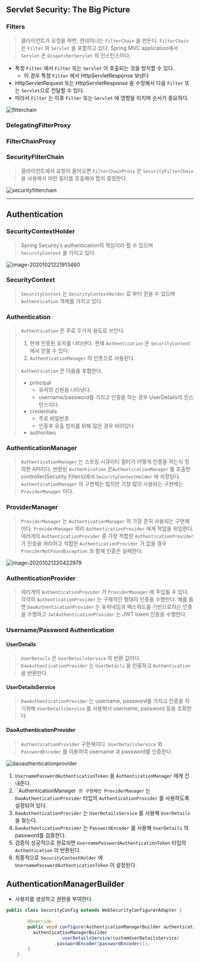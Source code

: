 ## Servlet Security: The Big Picture

### Filters

> 클라이언트가 요청을 하면, 컨테이너는 `FilterChain` 을 만든다. `FilterChain` 은 `Filter` 와 `Servlet` 을 포함하고 있다. Spring MVC application에서  `Servlet` 은 `DispatcherServlet` 의 인스턴스이다.

* 특정 `Filter` 에서  `Filter` 또는 `Servlet` 이 호출되는 것을 방지할 수 있다.
  * 이 경우 특정 `Filter` 에서 HttpServletResponse 보낸다
* HttpServletRequest 또는 HttpServletResponse 을 수정해서 다음  `Filter` 또는 `Servlet`으로 전달할 수 있다.
* 따라서 `Filter` 는 이후  `Filter` 또는 `Servlet` 에 영향을 미치며 순서가 중요하다.

![filterchain](filterchain.png)

### DelegatingFilterProxy

### FilterChainProxy

### SecurityFilterChain

> 클라이언트에서 요청이 들어오면 `FilterChainProxy` 은 `SecurityFilterChain` 을 사용해서 어떤 필터를 호출해야 할지 결정한다. 

![securityfilterchain](securityfilterchain.png)





___



## Authentication



### SecurityContextHolder

> Spring Security’s authentication의 핵심이라 할 수 있으며 `SecurityContext` 을 가지고 있다.

![image-20201021221913460](SecurityContextHolder.png)



### SecurityContext

> `SecurityContext` 는 `SecurityContextHolder` 로 부터 얻을 수 있으며 `Authentication` 객체를 가지고 있다.



### Authentication

> `Authentication` 은 주로 두가지 용도로 쓰인다.
>
> 1. 현재 인증된 유저를 나타낸다. 현재 `Authentication` 은 `SecurityContext` 에서 얻을 수 있다. 
> 2. `AuthenticationManager` 의 인풋으로 사용된다. 
>
> `Authentication` 은 다음을 포함한다.
>
> * principal
>   * 유저의 신원을 나타낸다.
>   * username/password를 가지고 인증을 하는 경우 UserDetails의 인스턴스이다.
> * credentials
>   * 주로 비밀번호
>   * 인증후 유출 방지를 위해 많은 경우 비어있다
> * authorities



### AuthenticationManager

> `AuthenticationManager` 는 스프링 시큐리티 필터가 어떻게 인증을 하는지 정의한 API이다. 반환된 `Authentication` 은`AuthenticationManager` 를 호출한  controller(Security Filters)에서 `SecurityContextHolder` 에 저장된다.  `AuthenticationManager` 의 구현체는 많지만 가장 많이 사용되는 구현체는 `ProviderManager` 이다.



### ProviderManager

> `ProviderManager` 는 `AuthenticationManager` 의 가장 흔히 사용되는 구현체이다. `ProviderManager` 여러 `AuthenticationProvider` 에게 작업을 위임한다. 여러개의 `AuthenticationProvider` 중 가장 적합한 `AuthenticationProvider` 가 인증을 처리하고 적합한 `AuthenticationProvider` 가 없을 경우 `ProviderNotFoundException` 과 함께 인증은 실패한다. 

![image-20201021220422979](ProviderManager.png)



### AuthenticationProvider

> 여러개의 `AuthenticationProvider` 가 `ProviderManager` 에 주입될 수 있다. 각각의  `AuthenticationProvider` 는 구체적인 형태의 인증을 수행한다. 예를 들면 `DaoAuthenticationProvider` 는 유저네임과 패스워드를 기반으로하는 인증을 수행하고 `JwtAuthenticationProvider` 는 JWT token 인증을 수행한다. 



### Username/Password Authentication

#### UserDetails

> `UserDetails` 은 `UserDetailsService` 의 반환 값이다.  `DaoAuthenticationProvider` 는 `UserDetails` 을 인증하고 `Authentication` 을 반환한다. 

#### UserDetailsService

> `DaoAuthenticationProvider` 는 username, password를 가지고 인증을 하기위해 `UserDetailsService` 를 사용해서 username, password 등을 조회한다. 

#### DaoAuthenticationProvider

> `AuthenticationProvider` 구현체이다. `UserDetailsService` 와 `PasswordEncoder` 를 이용하여  username 과 password를 인증한다.

![daoauthenticationprovider](daoauthenticationprovider.png)

1. `UsernamePasswordAuthenticationToken` 을 `AuthenticationManager` 에게 건내준다.
2. ``AuthenticationManager` 의 구현체인 ProviderManager` 는 `DaoAuthenticationProvider` 타입의 `AuthenticationProvider` 를 사용하도록 설정되어 있다.
3. `DaoAuthenticationProvider` 는 `UserDetailsService` 를 사용해 `UserDetails` 을 찾는다.
4. `DaoAuthenticationProvider` 는 `PasswordEncoder` 를 사용해 `UserDetails` 의 password를 검증한다.
5. 검증이 성공적으로 완료되면 `UsernamePasswordAuthenticationToken` 타입의 `Authentication` 이 반환된다.
6. 최종적으로 `SecurityContextHolder` 에 `UsernamePasswordAuthenticationToken` 이 설정된다.



## AuthenticationManagerBuilder

* 사용자를 생성하고 권한을 부여한다.

```java
public class SecurityConfig extends WebSecurityConfigurerAdapter {
    
    	@Override
    	public void configure(AuthenticationManagerBuilder authenticationManagerBuilder) throws Exception {
      	  authenticationManagerBuilder
        	        .userDetailsService(customUserDetailsService)
          	      .passwordEncoder(passwordEncoder());
    	}
    }
```

